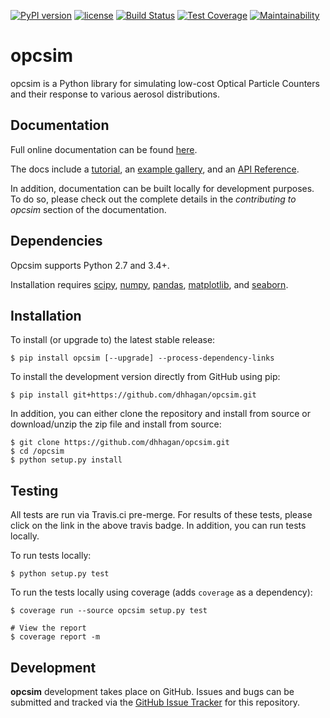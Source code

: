 [![PyPI version](https://badge.fury.io/py/opcsim.svg)](https://badge.fury.io/py/opcsim)
[![license](https://img.shields.io/github/license/mashape/apistatus.svg)](https://github.com/dhhagan/opcsim/blob/master/LICENSE)
[![Build Status](https://travis-ci.org/dhhagan/opcsim.svg?branch=master)](https://travis-ci.org/dhhagan/opcsim)
[![Test Coverage](https://api.codeclimate.com/v1/badges/62e396e65ce4ade478fc/test_coverage)](https://codeclimate.com/github/dhhagan/opcsim/test_coverage)
[![Maintainability](https://api.codeclimate.com/v1/badges/62e396e65ce4ade478fc/maintainability)](https://codeclimate.com/github/dhhagan/opcsim/maintainability)

# opcsim
opcsim is a Python library for simulating low-cost Optical Particle Counters and
their response to various aerosol distributions.

## Documentation

Full online documentation can be found [here][1].

The docs include a [tutorial][2], an [example gallery][3], and an [API Reference][4].

In addition, documentation can be built locally for development purposes. To do so, please check out the complete details in the *contributing to opcsim* section of the documentation.

## Dependencies

Opcsim supports Python 2.7 and 3.4+.

Installation requires [scipy][5], [numpy][6], [pandas][7], [matplotlib][8],
and [seaborn][9].


## Installation

To install (or upgrade to) the latest stable release:

    $ pip install opcsim [--upgrade] --process-dependency-links

To install the development version directly from GitHub using pip:

    $ pip install git+https://github.com/dhhagan/opcsim.git

In addition, you can either clone the repository and install from source or download/unzip the zip file and install from source:

    $ git clone https://github.com/dhhagan/opcsim.git
    $ cd /opcsim
    $ python setup.py install


## Testing

All tests are run via Travis.ci pre-merge. For results of these tests, please click on the link in the above travis badge. In addition, you can run tests locally.

To run tests locally:

    $ python setup.py test

To run the tests locally using coverage (adds `coverage` as a dependency):

    $ coverage run --source opcsim setup.py test

    # View the report
    $ coverage report -m


## Development

**opcsim** development takes place on GitHub. Issues and bugs can be submitted and tracked via the [GitHub Issue Tracker][10] for this repository.


[1]: https://dhhagan.github.io/opcsim/
[2]: https://dhhagan.github.io/opcsim/tutorial.html
[3]: https://dhhagan.github.io/opcsim/examples/index.html
[4]: https://dhhagan.github.io/opcsim/api.html
[5]: https://www.scipy.org/
[6]: http://www.numpy.org/
[7]: http://pandas.pydata.org/
[8]: http://matplotlib.org/
[9]: https://seaborn.pydata.org/
[10]: https://github.com/dhhagan/opcsim/issues
